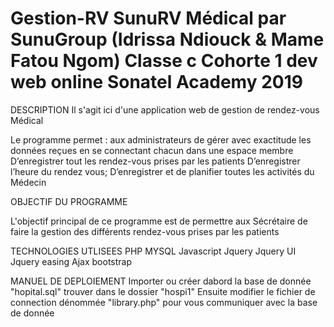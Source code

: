 # Gestion-RV SunuRV Médical par SunuGroup (Idrissa Ndiouck & Mame Fatou Ngom) Classe c Cohorte 1 dev web online Sonatel Academy 2019
DESCRIPTION
Il s'agit ici d'une application web de gestion de rendez-vous Médical

Le programme permet :
aux administrateurs de gérer avec exactitude les données reçues en se connectant chacun dans une espace membre
D’enregistrer tout les rendez-vous prises par les patients 
D’enregistrer l’heure du rendez vous; 
D’enregistrer et de planifier toutes les activités du Médecin

OBJECTIF DU PROGRAMME 

L'objectif principal de ce programme est de permettre aux 
Sécrétaire de faire la gestion des différents rendez-vous prises par les patients 

TECHNOLOGIES UTLISEES
PHP
MYSQL
Javascript
Jquery
Jquery UI
Jquery easing
Ajax
bootstrap

MANUEL DE DEPLOIEMENT
  Importer ou créer dabord la base de donnée "hopital.sql" trouver dans le dossier "hospi1"
  Ensuite modifier le fichier de connection dénommée "library.php" pour vous communiquer avec la base de donnée
    
    
    
    
 
